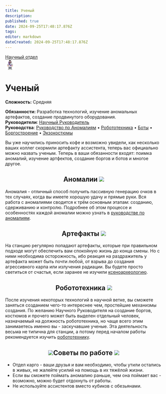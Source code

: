 ```yaml
---
title: Ученый
description: 
published: true
date: 2024-09-25T17:48:17.876Z
tags: 
editor: markdown
dateCreated: 2024-09-25T17:48:17.876Z
---
```


<div style="display: flex; justify-content: center;">
<div class="roles-passport rnd">
  <div class="title rnd"><a href="/roles/scientificdepartment">Научный отдел</a></div>
  <div>
    <div><div><img src="/roles/scientist.png"></div></div>
  <div><div>
    <h1>Ученый</h1>
    <p><strong>Сложность:</strong> Средняя</p>
    <strong>Обязанности:</strong> Разработка технологий, изучение аномальных артефактов, создание продвинутого оборудования.<br>
    <b>Руководители</b>: <a href="/roles/researchdirector" title="Научный Руководитель">Научный Руководитель</a><br>
    <b>Руководства</b>: <a href="/guides/anomalousresearch" title="Руководство по Аномалиям">Руководство по Аномалиям</a> • <a href="/guides/robotics" title="Робототехника">Робототехника</a> • <a href="/guides/bots" title="Боты">Боты</a> • <a href="/guides/borgcreating" title="Боргостроение">Боргостроение</a> • <a href="/guides/exosuits" title="Экзокостюмы">Экзокостюмы</a>
  </div></div>
  </div>
</div>
</div>

<p>Вы уже научились приносить кофе и возможно увидели, как несколько ваших коллег скормили артефакту ассистента, теперь вас официально можно назвать ученым. Теперь в ваши обязанности входят: поимка аномалий, изучение артфектов, создание боргов и ботов и многое другое.
  
## <center>Аномалии<span class="down"> <img src="/role/scientists/skaner.png" class="png2"></span> 
Аномалия - отличный способ получить пассивную генерацию очков в тех случаях, когда вы имеете хорошую удачу и прямые руки. Вся работа с аномалиями сводится к трём основным этапам: созданию, сдерживанию и контролю. Подробнее об этом процессе и особенностях каждой аномалии можно узнать в <a href="/guides/anomalousresearch" title="Руководство по Аномалиям">руководстве по аномалиям</a>. 
  
## <center>Артефакты<span class="down"> <img src="/role/scientists/xenoarch_scaningplatform.png" class="png1"></span> 
На станцию регулярно попадают артефакты, которые при правильном подходе могут обеспечить вам спокойную жизнь до конца смены. Но с ними необходима осторожность, ибо реакция на раздражитель у артефакта может быть почти любой, от взрыва до создания агрессивного карпа или излучения радиации. Вы будете просто светиться от счастья, если заранее не изучили <a href="/guides/xenoarcheology" title="Ксеноархеология">ксеноархеологию</a>.  
  
## <center>Робототехника<span class="down"> <img src="/role/scientists/musorka.png" class="png1"></span> 
После изучения некоторых технологий в научной ветке, вы сможете заняться созданием чего-то интереснее чем, простейшие механизмы создания. По желанию Научного Руководителя на создание боргов, костюмов и прочего может быть выделен отдельный человек, назначаемый на должность робототехника, но чаще всего этим занимаетесь именно вы - заскучавшие ученые. Эта деятельность весьма не типична для станции, а потому перед началом работы рекомендуется изучить <a href="/guides/robotics" title="Робототехника">робототехнику</a>. 

## <center><img src="/role/scientists/skaner.png" class="png1"><span class="up1">Советы по работе</span> <img src="/role/scientists/skaner.png" class="png1">

- Отдел карго - ваши друзья и вам необходимо, чтобы утили остались в живых, не жалейте усилий на помощь в их тяжёлой жизни.
- Если вы сможете поймать аномалию раньше, чем она поймает вас - возможно, можно будет отдохнуть от работы.
- Не используйте ассистентов вместо кубиков с обезьянами.

<div class="table"></div>